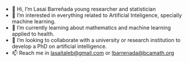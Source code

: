 - 👋 Hi, I’m Lasai Barreñada young researcher and statistician
- 👀 I’m interested in everything related to Artificial Inteligence, specially machine learning.
- 🌱 I’m currently learning about mathematics and machine learning applied to health. 
- 💞️ I’m looking to collaborate with a university or research institution to develop a PhD on artificial intelligence. 
- 📫 Reach me in lasaitaleb@gmail.com or lbarrenada@bcamath.org

<!---
LasaiBarrenada/LasaiBarrenada is a ✨ special ✨ repository because its `README.md` (this file) appears on your GitHub profile.
You can click the Preview link to take a look at your changes.
--->
